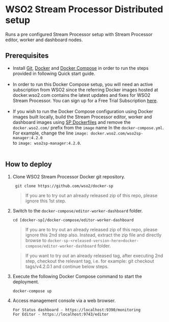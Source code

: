 # WSO2 Stream Processor Distributed setup

Runs a pre configured Stream Processor setup with Stream Processor editor, worker and dashboard nodes.

## Prerequisites

 * Install [Git](https://git-scm.com/book/en/v2/Getting-Started-Installing-Git), [Docker](https://www.docker.com/get-docker) and [Docker Compose](https://docs.docker.com/compose/install/#install-compose)
   in order to run the steps provided in following Quick start guide. <br><br>
  * In order to run this Docker Compose setup, you will need an active subscription from WSO2 since the referring Docker images hosted at docker.wso2.com contains the latest updates and fixes for WSO2 Stream Processor. You can sign up for a Free Trial Subscription [here](https://wso2.com/free-trial-subscription). <br><br>
 * If you wish to run the Docker Compose configuration using Docker images built locally, build the Stream Processor editor, worker and 
   dashboard images using [SP Dockerfiles](../../dockerfiles/README.md) and remove the `docker.wso2.com/` prefix 
   from the `image` name In the `docker-compose.yml`. For example, change the line `image: docker.wso2.com/wso2sp-manager:4.2.0` <br> to `image: wso2sp-manager:4.2.0`. <br><br>

## How to deploy

  1. Clone WSO2 Stream Processor Docker git repository.
     ```
      git clone https://github.com/wso2/docker-sp
     ```
     > If you are to try out an already released zip of this repo, please ignore this 1st step.

  2. Switch to the `docker-compose/editor-worker-dashboard` folder.
     ```
     cd [docker-sp]/docker-compose/editor-worker-dashboard
     ```
     > If you are to try out an already released zip of this repo, please ignore this 2nd step also. 
      Instead, extract the zip file and directly browse to `docker-sp-<released-version-here>docker-compose/editor-worker-dashboard` folder. 
     
     > If you want to try out an already released tag, after executing 2nd step, checkout the relevant tag, 
      i.e. for example: git checkout tags/v4.2.0.1 and continue below steps.

  3. Execute the following Docker Compose command to start the deployment.
     ```
     docker-compose up
     ```

  4. Access management console via a web browser.
     ```
     For Status dashboard - https://localhost:9390/monitoring
     For Editor - https://localhost:9743/editor
     ```

